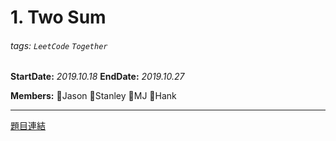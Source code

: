 # 1. Two Sum

###### tags: `LeetCode` `Together`

**StartDate:** *2019.10.18*
**EndDate:** *2019.10.27*

**Members:** 🐣Jason 🐣Stanley 🐣MJ 🐣Hank

---

[題目連結](https://leetcode.com/problems/two-sum/)
